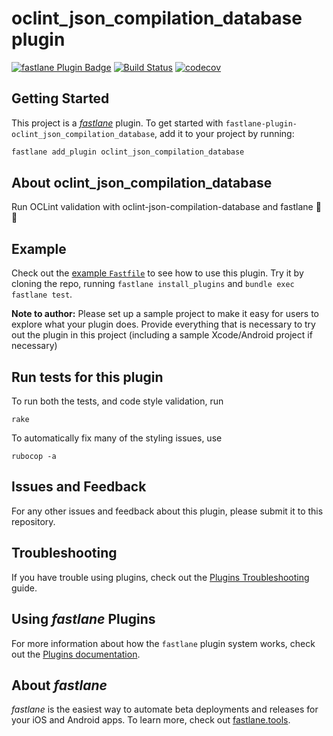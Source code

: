 # oclint_json_compilation_database plugin

[![fastlane Plugin Badge](https://rawcdn.githack.com/fastlane/fastlane/master/fastlane/assets/plugin-badge.svg)](https://rubygems.org/gems/fastlane-plugin-oclint_json_compilation_database)
[![Build Status](https://travis-ci.org/meniga/fastlane-plugin-oclint_json_compilation_database.svg?branch=master)](https://travis-ci.org/meniga/fastlane-plugin-oclint_json_compilation_database)
[![codecov](https://codecov.io/gh/meniga/fastlane-plugin-oclint_json_compilation_database/branch/master/graph/badge.svg)](https://codecov.io/gh/meniga/fastlane-plugin-oclint_json_compilation_database)

## Getting Started

This project is a [_fastlane_](https://github.com/fastlane/fastlane) plugin. To get started with `fastlane-plugin-oclint_json_compilation_database`, add it to your project by running:

```bash
fastlane add_plugin oclint_json_compilation_database
```

## About oclint_json_compilation_database

Run OCLint validation with oclint-json-compilation-database and fastlane :dart: :rocket:

## Example

Check out the [example `Fastfile`](fastlane/Fastfile) to see how to use this plugin. Try it by cloning the repo, running `fastlane install_plugins` and `bundle exec fastlane test`.

**Note to author:** Please set up a sample project to make it easy for users to explore what your plugin does. Provide everything that is necessary to try out the plugin in this project (including a sample Xcode/Android project if necessary)

## Run tests for this plugin

To run both the tests, and code style validation, run

```
rake
```

To automatically fix many of the styling issues, use
```
rubocop -a
```

## Issues and Feedback

For any other issues and feedback about this plugin, please submit it to this repository.

## Troubleshooting

If you have trouble using plugins, check out the [Plugins Troubleshooting](https://docs.fastlane.tools/plugins/plugins-troubleshooting/) guide.

## Using _fastlane_ Plugins

For more information about how the `fastlane` plugin system works, check out the [Plugins documentation](https://docs.fastlane.tools/plugins/create-plugin/).

## About _fastlane_

_fastlane_ is the easiest way to automate beta deployments and releases for your iOS and Android apps. To learn more, check out [fastlane.tools](https://fastlane.tools).

